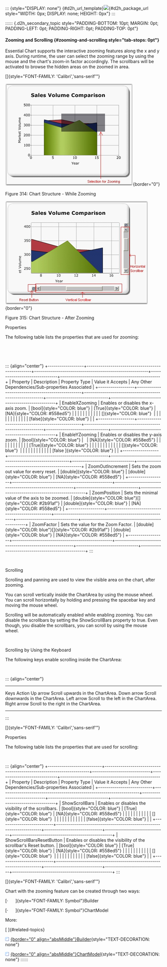 ::: {style="DISPLAY: none"}
[](ms-xhelp:///?Id=d2h_url_template){#d2h_url_template}![](!package_url!){#d2h_package_url style="WIDTH: 0px; DISPLAY: none; HEIGHT: 0px"}
:::

:::::: {.d2h_secondary_topic style="PADDING-BOTTOM: 10pt; MARGIN: 0pt; PADDING-LEFT: 0pt; PADDING-RIGHT: 0pt; PADDING-TOP: 0pt"}
#### Zooming and Scrolling {#zooming-and-scrolling style="tab-stops: 0pt"}

Essential Chart supports the interactive zooming features along the x and y axis. During runtime, the user can select the zooming range by using the mouse and the chart's zoom-in factor accordingly. The scrollbars will be activated to browse the hidden areas on the zoomed in area.

[]{style="FONT-FAMILY: 'Calibri','sans-serif'"} 

![Description: C:\\Users\\krishnarajd\\Desktop\\ChartZooming1.png](ImagesExt/image69_226.png){border="0"}

Figure 314: Chart Structure - While Zooming

![Description: C:\\Users\\krishnarajd\\Desktop\\ChartZooming2.png](ImagesExt/image69_227.png){border="0"}

Figure 315: Chart Structure - After Zooming

Properties

The following table lists the properties that are used for zooming:

 

 

::: {align="center"}
+------------------+--------------------------------------------------+---------------------------------------------------------+-------------------------------+--------------------------------------------------+
| Property         | Description                                      | Property Type                                           | Value it Accepts              | Any Other Dependencies/Sub-properties Associated |
+------------------+--------------------------------------------------+---------------------------------------------------------+-------------------------------+--------------------------------------------------+
| EnableXZooming   | Enables or disables the x-axis zoom.             | [bool]{style="COLOR: blue"}                             | [True]{style="COLOR: blue"}   | [NA]{style="COLOR: #558ed5"}                     |
|                  |                                                  |                                                         |                               |                                                  |
|                  |                                                  |                                                         | []{style="COLOR: blue"}       |                                                  |
|                  |                                                  |                                                         |                               |                                                  |
|                  |                                                  |                                                         | [false]{style="COLOR: blue"}  |                                                  |
+------------------+--------------------------------------------------+---------------------------------------------------------+-------------------------------+--------------------------------------------------+
| EnableYZooming   | Enables or disables the y-axis zoom.             | [bool]{style="COLOR: blue"}                             |                               | [NA]{style="COLOR: #558ed5"}                     |
|                  |                                                  |                                                         |                               |                                                  |
|                  |                                                  |                                                         | [True]{style="COLOR: blue"}   |                                                  |
|                  |                                                  |                                                         |                               |                                                  |
|                  |                                                  |                                                         | []{style="COLOR: blue"}       |                                                  |
|                  |                                                  |                                                         |                               |                                                  |
|                  |                                                  |                                                         | [false ]{style="COLOR: blue"} |                                                  |
+------------------+--------------------------------------------------+---------------------------------------------------------+-------------------------------+--------------------------------------------------+
| ZoomOutIncrement | Sets the zoom out value for every reset.         | [double]{style="COLOR: blue"}                           | [double]{style="COLOR: blue"} | [NA]{style="COLOR: #558ed5"}                     |
+------------------+--------------------------------------------------+---------------------------------------------------------+-------------------------------+--------------------------------------------------+
| ZoomPosition     | Sets the minimal value of the axis to be zoomed. | [double]{style="COLOR: blue"}[]{style="COLOR: #2b91af"} | [double]{style="COLOR: blue"} | [NA]{style="COLOR: #558ed5"}                     |
+------------------+--------------------------------------------------+---------------------------------------------------------+-------------------------------+--------------------------------------------------+
| ZoomFactor       | Sets the value for the Zoom Factor.              | [double]{style="COLOR: blue"}[]{style="COLOR: #2b91af"} | [double]{style="COLOR: blue"} | [NA]{style="COLOR: #558ed5"}                     |
+------------------+--------------------------------------------------+---------------------------------------------------------+-------------------------------+--------------------------------------------------+
:::

 

Scrolling

Scrolling and panning are used to view the visible area on the chart, after zooming.

You can scroll vertically inside the ChartArea by using the mouse wheel. You can scroll horizontally by holding and pressing the spacebar key and moving the mouse wheel.

Scrolling will be automatically enabled while enabling zooming. You can disable the scrollbars by setting the ShowScrollBars property to true. Even though, you disable the scrollbars, you can scroll by using the mouse wheel.

 

Scrolling by Using the Keyboard

The following keys enable scrolling inside the ChartArea:

 

::: {align="center"}
  ------------- ---------------------------------------
  Keys          Action
  Up arrow      Scroll upwards in the ChartArea.
  Down arrow    Scroll downwards in the ChartArea.
  Left arrow    Scroll to the left in the ChartArea.
  Right arrow   Scroll to the right in the ChartArea.
  ------------- ---------------------------------------
:::

[]{style="FONT-FAMILY: 'Calibri','sans-serif'"} 

Properties

The following table lists the properties that are used for scrolling:

 

::: {align="center"}
+---------------------------+----------------------------------------------------------------------+-----------------------------+------------------------------+--------------------------------------------------+
| Property                  | Description                                                          | Property Type               | Value it Accepts             | Any Other Dependencies/Sub-properties Associated |
+---------------------------+----------------------------------------------------------------------+-----------------------------+------------------------------+--------------------------------------------------+
| ShowScrollBars            | Enables or disables the visibility of the scrollbars.                | [bool]{style="COLOR: blue"} | [True]{style="COLOR: blue"}  | [NA]{style="COLOR: #558ed5"}                     |
|                           |                                                                      |                             |                              |                                                  |
|                           |                                                                      |                             | []{style="COLOR: blue"}      |                                                  |
|                           |                                                                      |                             |                              |                                                  |
|                           |                                                                      |                             | [false]{style="COLOR: blue"} |                                                  |
+---------------------------+----------------------------------------------------------------------+-----------------------------+------------------------------+--------------------------------------------------+
| ShowScrollBarsResetButton | Enables or disables the visibility of the scrollbar\'s Reset button. | [bool]{style="COLOR: blue"} | [True]{style="COLOR: blue"}  | [NA]{style="COLOR: #558ed5"}                     |
|                           |                                                                      |                             |                              |                                                  |
|                           |                                                                      |                             | []{style="COLOR: blue"}      |                                                  |
|                           |                                                                      |                             |                              |                                                  |
|                           |                                                                      |                             | [false]{style="COLOR: blue"} |                                                  |
+---------------------------+----------------------------------------------------------------------+-----------------------------+------------------------------+--------------------------------------------------+
:::

[]{style="FONT-FAMILY: 'Calibri','sans-serif'"} 

Chart with the zooming feature can be created through two ways:

[·      ]{style="FONT-FAMILY: Symbol"}Builder

[·      ]{style="FONT-FAMILY: Symbol"}ChartModel

More:

[ ]{#related-topics}

[![](button.gif){border="0" align="absMiddle"}Builder](ms-xhelp:///?Id=a844fe21-71ba-46c5-b451-9bf1bcfe8d1e){style="TEXT-DECORATION: none"}

[![](button.gif){border="0" align="absMiddle"}ChartModel](ms-xhelp:///?Id=7abb9cd6-430e-459b-9ed2-3fd97c373720){style="TEXT-DECORATION: none"}
::::::

